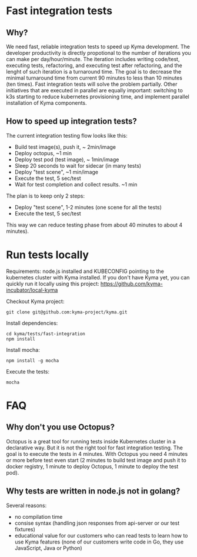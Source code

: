 # Fast integration tests

## Why?
We need fast, reliable integration tests to speed up Kyma development. The developer productivity is directly propotional to the number of iterations you can make per day/hour/minute. The iteration includes writing code/test, executing tests, refactoring, and executing test after refactoring, and the lenght of such iteration is a turnaround time. The goal is to decrease the minimal turnaround time from current 90 minutes to less than 10 minutes (ten times). Fast integration tests will solve the problem partially. Other initiatives that are executed in parallel are equally important: switching to k3s starting to reduce kubernetes provisioning time, and implement parallel installation of Kyma components.

## How to speed up integration tests?

The current integration testing flow looks like this:
- Build test image(s), push it, ~ 2min/image
- Deploy octopus, ~1 min
- Deploy test pod (test image), ~ 1min/image
- Sleep 20 seconds to wait for sidecar (in many tests)
- Deploy "test scene", ~1 min/image
- Execute the test, 5 sec/test
- Wait for test completion and collect results. ~1 min

The plan is to keep only 2 steps:
- Deploy "test scene", 1-2 minutes (one scene for all the tests)
- Execute the test, 5 sec/test

This way we can reduce testing phase from about 40 minutes to about 4 minutes). 

# Run tests locally

Requirements: node.js installed and KUBECONFIG pointing to the kubernetes cluster with Kyma installed. If you don't have Kyma yet, you can quickly run it locally using this project: https://github.com/kyma-incubator/local-kyma

Checkout Kyma project:
```
git clone git@github.com:kyma-project/kyma.git
```

Install dependencies:
```
cd kyma/tests/fast-integration
npm install
```

Install mocha:
```
npm install -g mocha
```

Execute the tests:
```
mocha
```


# FAQ

## Why don't you use Octopus?
Octopus is a great tool for running tests inside Kubernetes cluster in a declarative way. But it is not the right tool for fast integration testing. The goal is to execute the tests in 4 minutes. With Octopus you need 4 minutes or more before test even start (2 minutes to build test image and push it to docker registry, 1 minute to deploy Octopus, 1 minute to deploy the test pod). 

## Why tests are written in node.js not in golang?

Several reasons:
- no compilation time 
- consise syntax (handling json responses from api-server or our test fixtures)
- educational value for our customers who can read tests to learn how to use Kyma features (none of our customers write code in Go, they use JavaScript, Java or Python)
